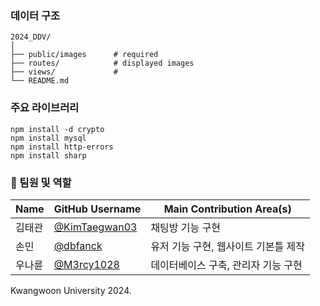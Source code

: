 ### 데이터 구조

    2024_DDV/
    │
    ├── public/images      # required  
    ├── routes/            # displayed images
    ├── views/             # 
    └── README.md

### 주요 라이브러리
```
npm install -d crypto
npm install mysql
npm install http-errors
npm install sharp
```

### 👥 팀원 및 역할

| Name            | GitHub Username                          | Main Contribution Area(s)         |
|------------------|------------------------------------------|-----------------------------------|
| 김태관       | [@KimTaegwan03](https://github.com/KimTaegwan03) | 채팅방 기능 구현   | 채팅방 구현 |
| 손민         | [@dbfanck](https://github.com/dbfanck)       | 유저 기능 구현, 웹사이트 기본틀 제작                |
| 우나륜    | [@M3rcy1028](https://github.com/M3rcy1028) | 데이터베이스 구축, 관리자 기능 구현           |

Kwangwoon University 2024.
